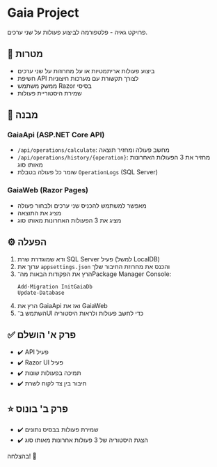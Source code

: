 # Gaia Project

פרויקט גאיה - פלטפורמה לביצוע פעולות על שני ערכים.

## 🎯 מטרות
- ביצוע פעולות אריתמטיות או על מחרוזות על שני ערכים
- חשיפת API לצורך תקשורת עם מערכות חיצוניות
- ממשק משתמש Razor בסיסי
- שמירת היסטוריית פעולות

## 📁 מבנה

### GaiaApi (ASP.NET Core API)
- `/api/operations/calculate`: מחשב פעולה ומחזיר תוצאה
- `/api/operations/history/{operation}`: מחזיר את 3 הפעולות האחרונות מאותו סוג
- שומר כל פעולה בטבלת `OperationLogs` (SQL Server)

### GaiaWeb (Razor Pages)
- מאפשר למשתמש להכניס שני ערכים ולבחור פעולה
- מציג את התוצאה
- מציג את 3 הפעולות האחרונות מאותו סוג

## ⚙️ הפעלה

1. ודא שמוגדרת שרת SQL Server פעיל (למשל LocalDB)
2. ערוך את `appsettings.json` והכנס את מחרוזת החיבור שלך
3. הרץ את הפקודות הבאות מה־Package Manager Console:
    ```
    Add-Migration InitGaiaDb
    Update-Database
    ```
4. הרץ את GaiaApi ואז את GaiaWeb
5. השתמש ב־UI כדי לחשב פעולות ולראות היסטוריה

## ✅ פרק א' הושלם
- ✔️ API פעיל
- ✔️ Razor UI פעיל
- ✔️ תמיכה בפעולות שונות
- ✔️ חיבור בין צד לקוח לשרת

## ⭐ פרק ב' בונוס
- ✔️ שמירת פעולות בבסיס נתונים
- ✔️ הצגת היסטוריה של 3 פעולות אחרונות מאותו סוג

בהצלחה! 🚀
